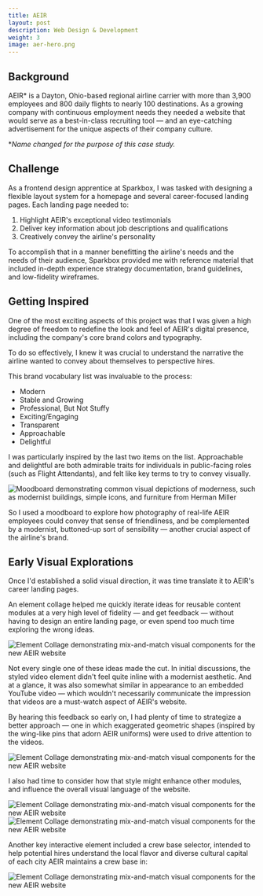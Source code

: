```yaml
---
title: AEIR
layout: post
description: Web Design & Development
weight: 3
image: aer-hero.png
---
```

## Background

AEIR* is a Dayton, Ohio-based regional airline carrier with more than 3,900 employees and 800 daily flights to nearly 100 destinations. As a growing company with continuous employment needs they needed a website that would serve as a best-in-class recruiting tool — and an eye-catching advertisement for the unique aspects of their company culture.

**Name changed for the purpose of this case study.*

## Challenge

As a frontend design apprentice at Sparkbox, I was tasked with designing a flexible layout system for a homepage and several career-focused landing pages. Each landing page needed to:

1. Highlight AEIR's exceptional video testimonials 
2. Deliver key information about job descriptions and qualifications
3. Creatively convey the airline's personality

To accomplish that in a manner benefitting the airline's needs and the needs of their audience, Sparkbox provided me with reference material that included in-depth experience strategy documentation, brand guidelines, and low-fidelity wireframes. 

## Getting Inspired

One of the most exciting aspects of this project was that I was given a high degree of freedom to redefine the look and feel of AEIR's digital presence, including the company's core brand colors and typography. 

To do so effectively, I knew it was crucial to understand the narrative the airline wanted to convey about themselves to perspective hires. 

This brand vocabulary list was invaluable to the process:

- Modern
- Stable and Growing
- Professional, But Not Stuffy
- Exciting/Engaging
- Transparent
- Approachable
- Delightful

I was particularly inspired by the last two items on the list. Approachable and delightful are both admirable traits for individuals in public-facing roles (such as Flight Attendants), and felt like key terms to try to convey visually. 

![Moodboard demonstrating common visual depictions of moderness, such as modernist buildings, simple icons, and furniture from Herman Miller](/assets/img/AEIR-moodboard.jpg)

So I used a moodboard to explore how photography of real-life AEIR employees could convey that sense of friendliness, and be complemented by a modernist, buttoned-up sort of sensibility — another crucial aspect of the airline's brand.

## Early Visual Explorations

Once I'd established a solid visual direction, it was time translate it to AEIR's career landing pages.

An element collage helped me quickly iterate ideas for reusable content modules at a very high level of fidelity — and get feedback — without having to design an entire landing page, or even spend too much time exploring the wrong ideas. 

![Element Collage demonstrating mix-and-match visual components for the new AEIR website](/assets/img/aeir-elementcollage.png)

Not every single one of these ideas made the cut. In initial discussions, the styled video element didn't feel quite inline with a modernist aesthetic. And at a glance, it was also somewhat similar in appearance to an embedded YouTube video — which wouldn't necessarily communicate the impression that videos are a must-watch aspect of AEIR's website.

By hearing this feedback so early on, I had plenty of time to strategize a better approach — one in which exaggerated geometric shapes (inspired by the wing-like pins that adorn AEIR uniforms) were used to drive attention to the videos.

![Element Collage demonstrating mix-and-match visual components for the new AEIR website](/assets/img/aeir-videoelement.png)

I also had time to consider how that style might enhance other modules, and influence the overall visual language of the website. 

![Element Collage demonstrating mix-and-match visual components for the new AEIR website](/assets/img/aeir-chevronmotif.png) 
![Element Collage demonstrating mix-and-match visual components for the new AEIR website](/assets/img/aeir-chevronmotif-b.png) 

Another key interactive element included a crew base selector, intended to help potential hires understand the local flavor and diverse cultural capital of each city AEIR maintains a crew base in:

![Element Collage demonstrating mix-and-match visual components for the new AEIR website](/assets/img/aeir-crewselector.png)